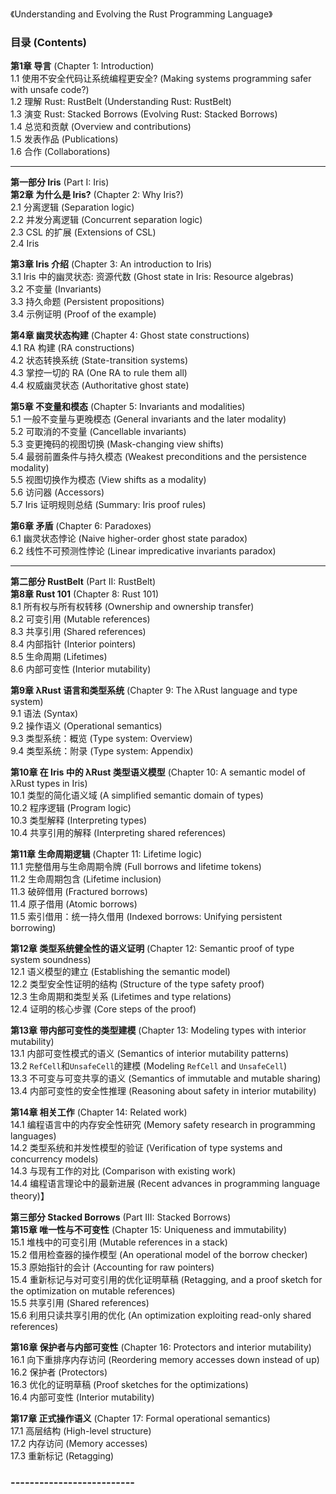 《Understanding and Evolving the Rust Programming Language》



### 目录 (Contents)

**第1章 导言** (Chapter 1: Introduction)  
1.1 使用不安全代码让系统编程更安全? (Making systems programming safer with unsafe code?)  
1.2 理解 Rust: RustBelt (Understanding Rust: RustBelt)  
1.3 演变 Rust: Stacked Borrows (Evolving Rust: Stacked Borrows)  
1.4 总览和贡献 (Overview and contributions)  
1.5 发表作品 (Publications)  
1.6 合作 (Collaborations)

---

**第一部分 Iris** (Part I: Iris)  
**第2章 为什么是 Iris?** (Chapter 2: Why Iris?)  
2.1 分离逻辑 (Separation logic)  
2.2 并发分离逻辑 (Concurrent separation logic)  
2.3 CSL 的扩展 (Extensions of CSL)  
2.4 Iris

**第3章 Iris 介绍** (Chapter 3: An introduction to Iris)  
3.1 Iris 中的幽灵状态: 资源代数 (Ghost state in Iris: Resource algebras)  
3.2 不变量 (Invariants)  
3.3 持久命题 (Persistent propositions)  
3.4 示例证明 (Proof of the example)

**第4章 幽灵状态构建** (Chapter 4: Ghost state constructions)  
4.1 RA 构建 (RA constructions)  
4.2 状态转换系统 (State-transition systems)  
4.3 掌控一切的 RA (One RA to rule them all)  
4.4 权威幽灵状态 (Authoritative ghost state)

**第5章 不变量和模态** (Chapter 5: Invariants and modalities)  
5.1 一般不变量与更晚模态 (General invariants and the later modality)  
5.2 可取消的不变量 (Cancellable invariants)  
5.3 变更掩码的视图切换 (Mask-changing view shifts)  
5.4 最弱前置条件与持久模态 (Weakest preconditions and the persistence modality)  
5.5 视图切换作为模态 (View shifts as a modality)  
5.6 访问器 (Accessors)  
5.7 Iris 证明规则总结 (Summary: Iris proof rules)

**第6章 矛盾** (Chapter 6: Paradoxes)  
6.1 幽灵状态悖论 (Naive higher-order ghost state paradox)  
6.2 线性不可预测性悖论 (Linear impredicative invariants paradox)

---

**第二部分 RustBelt** (Part II: RustBelt)  
**第8章 Rust 101** (Chapter 8: Rust 101)  
8.1 所有权与所有权转移 (Ownership and ownership transfer)  
8.2 可变引用 (Mutable references)  
8.3 共享引用 (Shared references)  
8.4 内部指针 (Interior pointers)  
8.5 生命周期 (Lifetimes)  
8.6 内部可变性 (Interior mutability)

**第9章 λRust 语言和类型系统** (Chapter 9: The λRust language and type system)  
9.1 语法 (Syntax)  
9.2 操作语义 (Operational semantics)  
9.3 类型系统：概览 (Type system: Overview)  
9.4 类型系统：附录 (Type system: Appendix)

**第10章 在 Iris 中的 λRust 类型语义模型** (Chapter 10: A semantic model of λRust types in Iris)  
10.1 类型的简化语义域 (A simplified semantic domain of types)  
10.2 程序逻辑 (Program logic)  
10.3 类型解释 (Interpreting types)  
10.4 共享引用的解释 (Interpreting shared references)

**第11章 生命周期逻辑** (Chapter 11: Lifetime logic)  
11.1 完整借用与生命周期令牌 (Full borrows and lifetime tokens)  
11.2 生命周期包含 (Lifetime inclusion)  
11.3 破碎借用 (Fractured borrows)  
11.4 原子借用 (Atomic borrows)  
11.5 索引借用：统一持久借用 (Indexed borrows: Unifying persistent borrowing)

**第12章 类型系统健全性的语义证明** (Chapter 12: Semantic proof of type system soundness)  
12.1 语义模型的建立 (Establishing the semantic model)  
12.2 类型安全性证明的结构 (Structure of the type safety proof)  
12.3 生命周期和类型关系 (Lifetimes and type relations)  
12.4 证明的核心步骤 (Core steps of the proof)

**第13章 带内部可变性的类型建模** (Chapter 13: Modeling types with interior mutability)  
13.1 内部可变性模式的语义 (Semantics of interior mutability patterns)  
13.2 `RefCell`和`UnsafeCell`的建模 (Modeling `RefCell` and `UnsafeCell`)  
13.3 不可变与可变共享的语义 (Semantics of immutable and mutable sharing)  
13.4 内部可变性的安全性推理 (Reasoning about safety in interior mutability)

**第14章 相关工作** (Chapter 14: Related work)  
14.1 编程语言中的内存安全性研究 (Memory safety research in programming languages)  
14.2 类型系统和并发性模型的验证 (Verification of type systems and concurrency models)  
14.3 与现有工作的对比 (Comparison with existing work)  
14.4 编程语言理论中的最新进展 (Recent advances in programming language theory)】

**第三部分 Stacked Borrows** (Part III: Stacked Borrows)  
**第15章 唯一性与不可变性** (Chapter 15: Uniqueness and immutability)  
15.1 堆栈中的可变引用 (Mutable references in a stack)  
15.2 借用检查器的操作模型 (An operational model of the borrow checker)  
15.3 原始指针的会计 (Accounting for raw pointers)  
15.4 重新标记与对可变引用的优化证明草稿 (Retagging, and a proof sketch for the optimization on mutable references)  
15.5 共享引用 (Shared references)  
15.6 利用只读共享引用的优化 (An optimization exploiting read-only shared references)

**第16章 保护者与内部可变性** (Chapter 16: Protectors and interior mutability)  
16.1 向下重排序内存访问 (Reordering memory accesses down instead of up)  
16.2 保护者 (Protectors)  
16.3 优化的证明草稿 (Proof sketches for the optimizations)  
16.4 内部可变性 (Interior mutability)

**第17章 正式操作语义** (Chapter 17: Formal operational semantics)  
17.1 高层结构 (High-level structure)  
17.2 内存访问 (Memory accesses)  
17.3 重新标记 (Retagging)



### --------------------------



